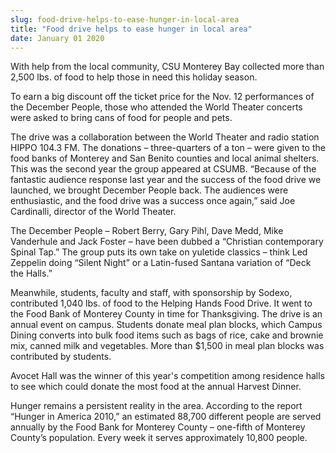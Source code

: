 ```yaml
---
slug: food-drive-helps-to-ease-hunger-in-local-area
title: "Food drive helps to ease hunger in local area"
date: January 01 2020
---
```


 
<p>
  With help from the local community, CSU Monterey Bay collected more than 2,500
  lbs. of food to help those in need this holiday season.
</p>
<p>
  To earn a big discount off the ticket price for the Nov. 12 performances of
  the December People, those who attended the World Theater concerts were asked
  to bring cans of food for people and pets.
</p>
<p>
  The drive was a collaboration between the World Theater and radio station
  HIPPO 104.3 FM. The donations – three-quarters of a ton – were given to the
  food banks of Monterey and San Benito counties and local animal shelters. This
  was the second year the group appeared at CSUMB. “Because of the fantastic
  audience response last year and the success of the food drive we launched, we
  brought December People back. The audiences were enthusiastic, and the food
  drive was a success once again,” said Joe Cardinalli, director of the World
  Theater.
</p>
<p>
  The December People – Robert Berry, Gary Pihl, Dave Medd, Mike Vanderhule and
  Jack Foster – have been dubbed a “Christian contemporary Spinal Tap.” The
  group puts its own take on yuletide classics – think Led Zeppelin doing
  “Silent Night” or a Latin-fused Santana variation of “Deck the Halls.”
</p>
<p>
  Meanwhile, students, faculty and staff, with sponsorship by Sodexo,
  contributed 1,040 lbs. of food to the Helping Hands Food Drive. It went to the
  Food Bank of Monterey County in time for Thanksgiving. The drive is an annual
  event on campus. Students donate meal plan blocks, which Campus Dining
  converts into bulk food items such as bags of rice, cake and brownie mix,
  canned milk and vegetables. More than $1,500 in meal plan blocks was
  contributed by students.
</p>
<p>
  Avocet Hall was the winner of this year's competition among residence halls to
  see which could donate the most food at the annual Harvest Dinner.
</p>
<p>
  Hunger remains a persistent reality in the area. According to the report
  “Hunger in America 2010,” an estimated 88,700 different people are served
  annually by the Food Bank for Monterey County – one-fifth of Monterey County’s
  population. Every week it serves approximately 10,800 people.
</p>
<p></p>
 
